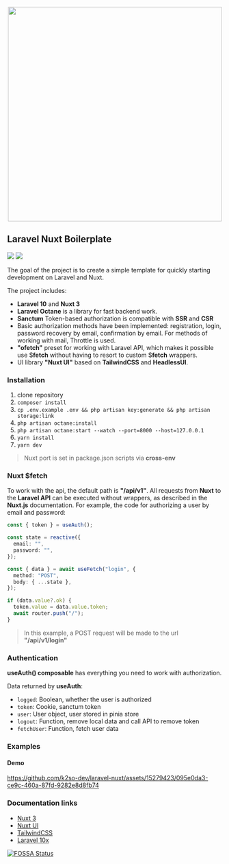 <p align="center">
  <img src="https://raw.githubusercontent.com/k2so-dev/laravel-nuxt/main/art/logo.svg" width="500" />
</p>

## Laravel Nuxt Boilerplate

[![](https://img.shields.io/badge/Laravel-v10.33-ff2e21.svg)](https://laravel.com)
[![](https://img.shields.io/badge/nuxt.js-v3.8-04C690.svg)](https://nuxt.com)

The goal of the project is to create a simple template for quickly starting development on Laravel and Nuxt.

The project includes:
 - **Laravel 10** and **Nuxt 3**
  - **Laravel Octane** is a library for fast backend work.
 - **Sanctum** Token-based authorization is compatible with **SSR** and  **CSR**
  - Basic authorization methods have been implemented: registration, login, password recovery by email, confirmation by email. For methods of working with mail, Throttle is used.
 - **"ofetch"** preset for working with Laravel API, which makes it possible
use $**fetch** without having to resort to custom $**fetch** wrappers.
  - UI library **"Nuxt UI"** based on **TailwindCSS** and **HeadlessUI**.

### Installation
1. clone repository
2. `composer install`
3. `cp .env.example .env && php artisan key:generate && php artisan storage:link`
4. `php artisan octane:install`
5. `php artisan octane:start --watch --port=8000 --host=127.0.0.1`
6. `yarn install`
7. `yarn dev`

> Nuxt port is set in package.json scripts via **cross-env**

### Nuxt $fetch

To work with the api, the default path is **"/api/v1"**. All requests from **Nuxt** to the **Laravel API** can be executed without wrappers, as described in the **Nuxt.js** documentation. For example, the code for authorizing a user by email and password:
```ts
const { token } = useAuth();

const state = reactive({
  email: "",
  password: "",
});

const { data } = await useFetch("login", {
  method: "POST",
  body: { ...state },
});

if (data.value?.ok) {
  token.value = data.value.token;
  await router.push("/");
}
```
> In this example, a POST request will be made to the url **"/api/v1/login"**

### Authentication
**useAuth() composable** has everything you need to work with authorization.

Data returned by **useAuth**:
* `logged`: Boolean, whether the user is authorized
* `token`: Cookie, sanctum token
* `user`: User object, user stored in pinia store
* `logout`: Function, remove local data and call API to remove token
* `fetchUser`: Function, fetch user data

### Examples

#### Demo

https://github.com/k2so-dev/laravel-nuxt/assets/15279423/095e0da3-ce9c-460a-87fd-9282e8d8fb74

### Documentation links
* [Nuxt 3](https://nuxt.com/)
* [Nuxt UI](https://ui.nuxt.com/)
* [TailwindCSS](https://tailwindcss.com/)
* [Laravel 10x](https://laravel.com/docs/10.x)

[![FOSSA Status](https://app.fossa.com/api/projects/git%2Bgithub.com%2Fk2so-dev%2Flaravel-nuxt.svg?type=large&issueType=license)](https://app.fossa.com/projects/git%2Bgithub.com%2Fk2so-dev%2Flaravel-nuxt?ref=badge_large&issueType=license)
